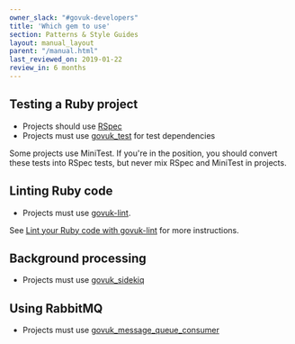```yaml
---
owner_slack: "#govuk-developers"
title: 'Which gem to use'
section: Patterns & Style Guides
layout: manual_layout
parent: "/manual.html"
last_reviewed_on: 2019-01-22
review_in: 6 months
---
```


## Testing a Ruby project

- Projects should use [RSpec](https://github.com/rspec/rspec)
- Projects must use [govuk_test](https://github.com/alphagov/govuk_test) for test dependencies

Some projects use MiniTest. If you're in the position, you should convert these tests into RSpec tests, but never mix RSpec and MiniTest in projects.

## Linting Ruby code

- Projects must use [govuk-lint](https://github.com/alphagov/govuk-lint).

See [Lint your Ruby code with govuk-lint](/manual/lint-ruby-code.html) for more instructions.

## Background processing

- Projects must use [govuk_sidekiq](https://github.com/alphagov/govuk_sidekiq)

## Using RabbitMQ

- Projects must use [govuk_message_queue_consumer](https://github.com/alphagov/govuk_message_queue_consumer)
